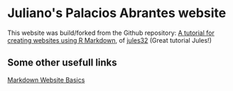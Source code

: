# Juliano's Palacios Abrantes website

This website was build/forked from the Github repository:
[A tutorial for creating websites using R Markdown](https://jules32.github.io/rmarkdown-website-tutorial/), of  [jules32](https://jules32.github.io/) (Great tutorial Jules!)

## Some other usefull links

[Markdown Website Basics](http://rmarkdown.rstudio.com/rmarkdown_websites.html#publishing_websites)

